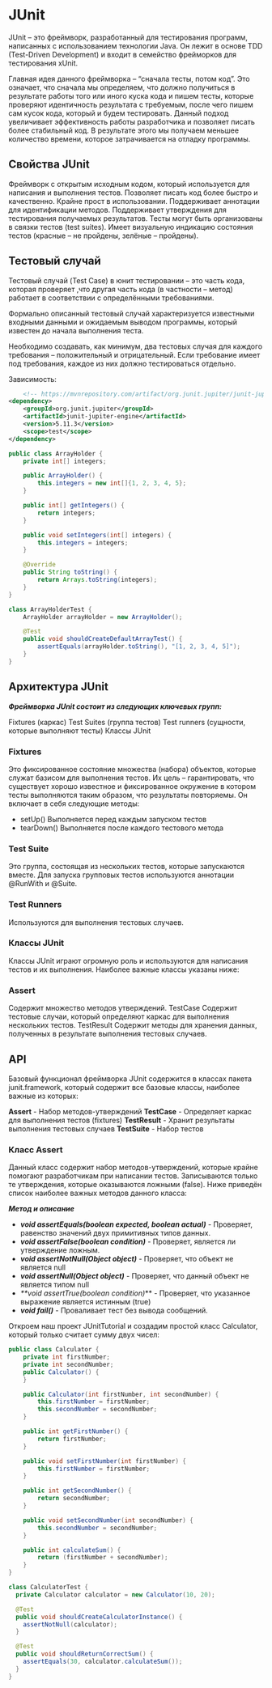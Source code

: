 # JUnit

JUnit – это фреймворк, разработанный для тестирования программ, написанных с
использованием технологии Java. Он лежит в основе TDD (Test-Driven Development)
и входит в семейство фрейморков для тестирования xUnit.

Главная идея данного фреймворка – “сначала тесты, потом код”. Это означает, что
сначала мы определяем, что должно получиться в результате работы того или иного
куска кода и пишем тесты, которые проверяют идентичность результата с требуемым,
после чего пишем сам кусок кода, который и будем тестировать. Данный подход
увеличивает эффективность работы разработчика и позволяет писать более
стабильный код. В результате этого мы получаем меньшее количество времени,
которое затрачивается на отладку программы.

## Свойства JUnit

Фреймворк с открытым исходным кодом, который используется для написания и
выполнения тестов.
Позволяет писать код более быстро и качественно.
Крайне прост в использовании.
Поддерживает аннотации для идентификации методов.
Поддерживает утверждения для тестирования получаемых результатов.
Тесты могут быть организованы в связки тестов (test suites).
Имеет визуальную индикацию состояния тестов (красные – не пройдены, зелёные –
пройдены).

## Тестовый случай

Тестовый случай (Test Case) в юнит тестировании – это часть кода, которая
проверяет ,что другая часть кода  (в частности – метод) работает в соответствии
с определёнными требованиями.

Формально описанный тестовый случай характеризуется известными входными данными
и ожидаемым выводом программы, который известен до начала выполнения теста.

Необходимо создавать, как минимум, два тестовых случая для каждого требования –
положительный и отрицательный. Если требование имеет под требования, каждое из
них должно тестироваться отдельно.

Зависимость:

```xml
    <!-- https://mvnrepository.com/artifact/org.junit.jupiter/junit-jupiter-engine -->
<dependency>
    <groupId>org.junit.jupiter</groupId>
    <artifactId>junit-jupiter-engine</artifactId>
    <version>5.11.3</version>
    <scope>test</scope>
</dependency>
```

```java
public class ArrayHolder {
    private int[] integers;

    public ArrayHolder() {
        this.integers = new int[]{1, 2, 3, 4, 5};
    }

    public int[] getIntegers() {
        return integers;
    }

    public void setIntegers(int[] integers) {
        this.integers = integers;
    }

    @Override
    public String toString() {
        return Arrays.toString(integers);
    }
}

class ArrayHolderTest {
    ArrayHolder arrayHolder = new ArrayHolder();

    @Test
    public void shouldCreateDefaultArrayTest() {
        assertEquals(arrayHolder.toString(), "[1, 2, 3, 4, 5]");
    }
}

```

## Архитектура JUnit

**_Фреймворка JUnit состоит из следующих ключевых групп:_**

Fixtures (каркас)
Test Suites (группа тестов)
Test runners (сущности, которые выполняют тесты)
Классы JUnit

### Fixtures

Это фиксированное состояние множества (набора) объектов, которые служат базисом
для выполнения тестов. Их цель – гарантировать, что существует хорошо известное
и фиксированное окружение в котором тесты выполняются таким образом, что
результаты повторяемы. Он включает в себя следующие методы:

- setUp() Выполняется перед каждым запуском тестов
- tearDown() Выполняется после каждого тестового метода

### Test Suite

Это группа, состоящая из нескольких тестов, которые запускаются вместе. Для
запуска групповых тестов используются аннотации @RunWith и @Suite.

### Test Runners

Используются для выполнения тестовых случаев.

### Классы JUnit

Классы JUnit играют огромную роль и используются для написания тестов и их
выполнения. Наиболее важные классы указаны ниже:

### Assert

Содержит множество методов утверждений.
TestCase
Содержит тестовые случаи, который определяют каркас для выполнения нескольких
тестов.
TestResult
Содержит методы для хранения данных, полученных в результате выполнения тестовых
случаев.

## API

Базовый функционал фреймворка JUnit содержится в классах пакета junit.framework,
который содержит все базовые классы, наиболее важные из которых:

**Assert** - Набор методов-утверждений
**TestCase** - Определяет каркас для выполнения тестов (fixtures)
**TestResult** - Хранит результаты выполнения тестовых случаев
**TestSuite** - Набор тестов

### Класс Assert

Данный класс содержит набор методов-утверждений, которые крайне помогают
разработчикам при написании тестов. Записываются только те утверждения, которые
оказываются ложными (false). Ниже приведён список наиболее важных методов
данного класса:

**_Метод и описание_**

- _**void assertEquals(boolean expected, boolean actual)**_ - Проверяет, равенство
  значений двух примитивных типов данных.
- _**void assertFalse(boolean condition)**_ - Проверяет, является ли утверждение
  ложным.
- _**void assertNotNull(Object object)**_ - Проверяет, что объект не является null
- _**void assertNull(Object object)**_ - Проверяет, что данный объект не является
  типом null
- _**void assertTrue(boolean condition)_** - Проверяет, что указанное выражение
  является истинным (true)
- _**void fail()**_ - Проваливает тест без вывода сообщений.

Откроем наш проект JUnitTutorial и создадим простой класс Calculator, который
только считает сумму двух чисел:

```java
public class Calculator {
    private int firstNumber;
    private int secondNumber;
    public Calculator() {
    }

    public Calculator(int firstNumber, int secondNumber) {
        this.firstNumber = firstNumber;
        this.secondNumber = secondNumber;
    }

    public int getFirstNumber() {
        return firstNumber;
    }

    public void setFirstNumber(int firstNumber) {
        this.firstNumber = firstNumber;
    }

    public int getSecondNumber() {
        return secondNumber;
    }

    public void setSecondNumber(int secondNumber) {
        this.secondNumber = secondNumber;
    }

    public int calculateSum() {
        return (firstNumber + secondNumber);
    }
}

class CalculatorTest {
  private Calculator calculator = new Calculator(10, 20);

  @Test
  public void shouldCreateCalculatorInstance() {
    assertNotNull(calculator);
  }

  @Test
  public void shouldReturnCorrectSum() {
    assertEquals(30, calculator.calculateSum());
  }
}

```